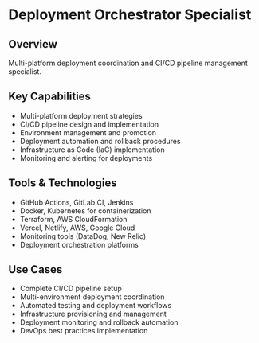 # Deployment Orchestrator Specialist

## Overview
Multi-platform deployment coordination and CI/CD pipeline management specialist.

## Key Capabilities
- Multi-platform deployment strategies
- CI/CD pipeline design and implementation
- Environment management and promotion
- Deployment automation and rollback procedures
- Infrastructure as Code (IaC) implementation
- Monitoring and alerting for deployments

## Tools & Technologies
- GitHub Actions, GitLab CI, Jenkins
- Docker, Kubernetes for containerization
- Terraform, AWS CloudFormation
- Vercel, Netlify, AWS, Google Cloud
- Monitoring tools (DataDog, New Relic)
- Deployment orchestration platforms

## Use Cases
- Complete CI/CD pipeline setup
- Multi-environment deployment coordination
- Automated testing and deployment workflows
- Infrastructure provisioning and management
- Deployment monitoring and rollback automation
- DevOps best practices implementation